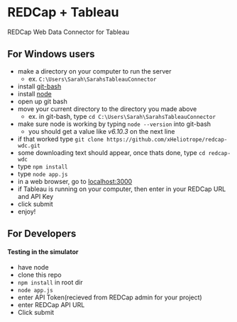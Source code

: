 # REDCap + Tableau
REDCap Web Data Connector for Tableau

## For Windows users

 * make a directory on your computer to run the server
   - ex. `C:\Users\Sarah\SarahsTableauConnector`
 * install [git-bash](https://git-scm.com/download/win)
 * install [node](https://nodejs.org/en/download/)
 * open up git bash
 * move your current directory to the directory you made above
   - ex. in git-bash, type `cd C:\Users\Sarah\SarahsTableauConnector` 
 * make sure node is working by typing `node --version` into git-bash
   - you should get a value like *v6.10.3* on the next line
 * if that worked type `git clone https://github.com/xHeliotrope/redcap-wdc.git`
 * some downloading text should appear, once thats done, type `cd redcap-wdc`
 * type `npm install`
 * type `node app.js`
 * in a web browser, go to [localhost:3000](localhost:3000)
 * if Tableau is running on your computer, then enter in your REDCap URL and API Key
 * click submit
 * enjoy!


## For Developers

#### Testing in the simulator
 
 * have node
 * clone this repo
 * `npm install` in root dir
 * `node app.js`
 * enter API Token(recieved from REDCap admin for your project)
 * enter REDCap API URL
 * Click submit


